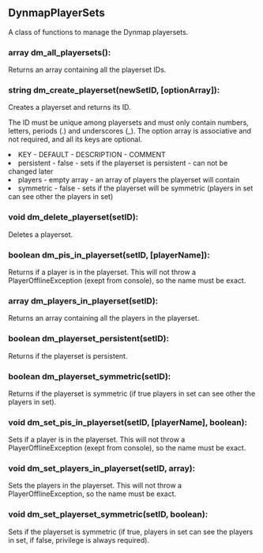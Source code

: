 ## DynmapPlayerSets
A class of functions to manage the Dynmap playersets.

### array dm\_all\_playersets():
Returns an array containing all the playerset IDs.

### string dm\_create\_playerset(newSetID, [optionArray]):
Creates a playerset and returns its ID.

The ID must be unique among playersets and must only contain numbers, letters, periods (.) and underscores (_). The option array is associative and not required, and all its keys are optional. <li>KEY - DEFAULT - DESCRIPTION - COMMENT</li> <li>persistent - false - sets if the playerset is persistent - can not be changed later</li> <li>players - empty array - an array of players the playerset will contain</li> <li>symmetric - false - sets if the playerset will be symmetric (players in set can see other the players in set)</li>

### void dm\_delete\_playerset(setID):
Deletes a playerset.

### boolean dm\_pis\_in\_playerset(setID, [playerName]):
Returns if a player is in the playerset. This will not throw a PlayerOfflineException (exept from console), so the name must be exact.

### array dm\_players\_in\_playerset(setID):
Returns an array containing all the players in the playerset.

### boolean dm\_playerset\_persistent(setID):
Returns if the playerset is persistent.

### boolean dm\_playerset\_symmetric(setID):
Returns if the playerset is symmetric (if true players in set can see other the players in set).

### void dm\_set\_pis\_in\_playerset(setID, [playerName], boolean):
Sets if a player is in the playerset. This will not throw a PlayerOfflineException (exept from console), so the name must be exact.

### void dm\_set\_players\_in\_playerset(setID, array):
Sets the players in the playerset. This will not throw a PlayerOfflineException, so the name must be exact.

### void dm\_set\_playerset\_symmetric(setID, boolean):
Sets if the playerset is symmetric (if true, players in set can see the players in set, if false, privilege is always required).